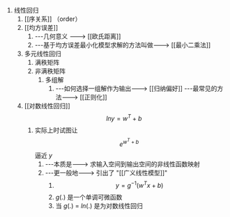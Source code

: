 1. 线性回归
	1. [[序关系]] （order）
	2. [[均方误差]] 
		1. ---几何意义 ---> [[欧氏距离]] 
		2. ---基于均方误差最小化模型求解的方法叫做---> [[最小二乘法]]
	3. 多元线性回归
		1. 满秩矩阵
		2. 非满秩矩阵
			1. 多组解 
				1. ---如何选择一组解作为输出---> [[归纳偏好]] ---最常见的方法---> [[正则化]]
	4. [[对数线性回归]]$$ln y = w^T+b$$
		1. 实际上时试图让 $$e^{w^T+b}$$ 逼近  $y$
			1. ---本质是---> 求输入空间到输出空间的非线性函数映射
			2. ---更一般地---> 引出了 "[[广义线性模型]]"
				1. $$
y = g^{-1}(w^Tx+b)
$$
				2. $g(.)$ 是一个单调可微函数
				3. 当 $g(.)$ = $ln(.)$ 是为对数线性回归
					
					

